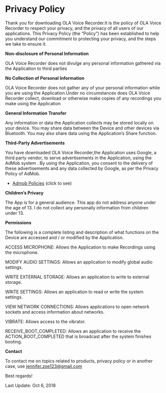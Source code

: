 
<h1>Privacy Policy </h1>

Thank you for downloading OLA Voice Recorder.It is the policy of OLA Voice Recorder to respect your privacy, 
and the privacy of all users of our applications. 
This Privacy Policy (the “Policy”) has been established to help you understand our commitment to protecting 
your privacy, and the steps we take to ensure it.


<b>Non-disclosure of Personal Information</b>

OLA Voice Recorder does not divulge any personal information gathered via 
the Application to third parties


<b>No Collection of Personal Information</b>

OLA Voice Recorder does not gather any of your personal information 
while you are using the Application.Under no circumstances does OLA Voice Recorder collect, download or 
otherwise make copies of any recordings you make using the Application

<b>General Information Transfer</b>

Any information or data the Application collects may be stored locally on your device. You may share 
data between the Device and other devices via Bluetooth. 
You may also share data using the Application’s Share function.


<b>Third-Party Advertisements</b>

You have downloaded OLA Voice Recorder,the Application uses Google, a third party vendor, to serve advertisements 
in the Application, using the AdMob system . By using the Application, 
you consent to the delivery of these advertisements and any data collected by Google, as per the 
Privacy Policy of AdMob.
* <a href="https://support.google.com/admob/answer/6128543?hl=en">Admob Policies</a> (click to see)

<b>Children’s Privacy</b>

The App is for a general audience. This app do not address anyone under the age of 13. I do not collect any personally information from children under 13.

<b>Permissions</b>

The following is a complete listing and description of what functions on the Device are 
accessed and / or modified by the Application. 


ACCESS MICROPHONE:
Allows the Application to make Recordings using the microphone.


MODIFY AUDIO SETTINGS:
Allows an application to modify global audio settings.


WRITE EXTERNAL STORAGE:
Allows an application to write to external storage.


WRITE SETTINGS:
Allows an application to read or write the system settings.


VIEW NETWORK CONNECTIONS:
Allows applications to open network sockets and access information about networks.


VIBRATE:
Allows access to the vibrator.


RECEIVE_BOOT_COMPLETED:
Allows an application to receive the ACTION_BOOT_COMPLETED that is broadcast after the system finishes booting.


<b>Contact</b>

To contact me on topics related to products, privacy policy or in another case, use 
jennifer.zoe123@gmail.com

Best regards!

Last Update: Oct 6, 2018

